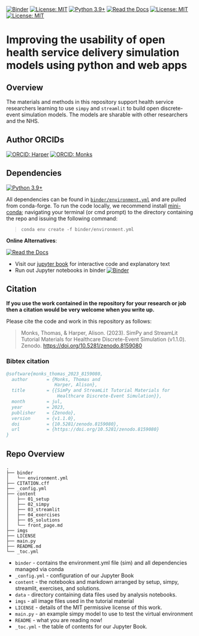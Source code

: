 [![Binder](https://mybinder.org/badge_logo.svg)](https://mybinder.org/v2/gh/health-data-science-OR/simpy-streamlit-tutorial/HEAD)
[![License: MIT](https://img.shields.io/badge/License-MIT-yellow.svg)](https://opensource.org/licenses/MIT)
[![Python 3.9+](https://img.shields.io/badge/python-3.9+-blue.svg)](https://www.python.org/downloads/release/python-390/)
[![Read the Docs](https://readthedocs.org/projects/pip/badge/?version=latest)](https://health-data-science-or.github.io/simpy-streamlit-tutorial)
[![License: MIT](https://img.shields.io/badge/ORCID-0000--0001--5274--5037-brightgreen)](https://orcid.org/0000-0001-5274-5037)
[![License: MIT](https://img.shields.io/badge/ORCID-0000--0003--2631--4481-brightgreen)](https://orcid.org/0000-0003-2631-4481)


# Improving the usability of open health service delivery simulation models using python and web apps

## Overview

The materials and methods in this repository support health service researchers learning to use `simpy` and `streamlit` to build open discrete-event simulation models.  The models are sharable with other researchers and the NHS.

## Author ORCIDs

[![ORCID: Harper](https://img.shields.io/badge/ORCID-0000--0001--5274--5037-brightgreen)](https://orcid.org/0000-0001-5274-5037)
[![ORCID: Monks](https://img.shields.io/badge/ORCID-0000--0003--2631--4481-brightgreen)](https://orcid.org/0000-0003-2631-4481)

## Dependencies

[![Python 3.9+](https://img.shields.io/badge/python-3.9+-blue.svg)](https://www.python.org/downloads/release/python-390/)

All dependencies can be found in [`binder/environment.yml`]() and are pulled from conda-forge.  To run the code locally, we recommend install [mini-conda](https://docs.conda.io/en/latest/miniconda.html); navigating your terminal (or cmd prompt) to the directory containing the repo and issuing the following command:

> `conda env create -f binder/environment.yml`

**Online Alternatives**:

[![Read the Docs](https://readthedocs.org/projects/pip/badge/?version=latest)](https://health-data-science-or.github.io/simpy-streamlit-tutorial)

* Visit our [jupyter book](https://health-data-science-or.github.io/simpy-streamlit-tutorial) for interactive code and explanatory text
* Run out Jupyter notebooks in binder [![Binder](https://mybinder.org/badge_logo.svg)](https://mybinder.org/v2/gh/health-data-science-OR/simpy-streamlit-tutorial/HEAD)

## Citation

**If you use the work contained in the repository for your research or job then a citation would be very welcome when you write up.**

Please cite the code and work in this repository as follows:

> Monks, Thomas, & Harper, Alison. (2023). SimPy and StreamLit Tutorial Materials for Healthcare Discrete-Event Simulation (v1.1.0). Zenodo. https://doi.org/10.5281/zenodo.8159080


### Bibtex citation

```bibtex
@software{monks_thomas_2023_8159080,
  author       = {Monks, Thomas and
                  Harper, Alison},
  title        = {{SimPy and StreamLit Tutorial Materials for 
                   Healthcare Discrete-Event Simulation}},
  month        = jul,
  year         = 2023,
  publisher    = {Zenodo},
  version      = {v1.1.0},
  doi          = {10.5281/zenodo.8159080},
  url          = {https://doi.org/10.5281/zenodo.8159080}
}
```

## Repo Overview

```
.
├── binder
│   └── environment.yml
├── CITATION.cff
├── _config.yml
├── content
│   ├── 01_setup
│   ├── 02_simpy
│   ├── 03_streamlit
│   ├── 04_exercises
│   ├── 05_solutions
│   └── front_page.md
├── imgs
├── LICENSE
├── main.py
├── README.md
└── _toc.yml

```


* `binder` - contains the environment.yml file (sim) and all dependencies managed via conda
* `_config.yml` - configuration of our Jupyter Book
* `content` - the notebooks and markdown arranged by setup, simpy, streamlit, exercises, and solutions.
* `data` - directory containing data files used by analysis notebooks. 
* `imgs` - all image files used in the tutorial material
* `LICENSE` - details of the MIT permissive license of this work.
* `main.py` - an example simpy model to use to test the virtual environment 
* `README` - what you are reading now!
* `_toc.yml` - the table of contents for our Jupyter Book.